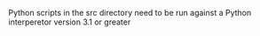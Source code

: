 Python scripts in the src directory need to be run against a Python interperetor version 3.1 or greater